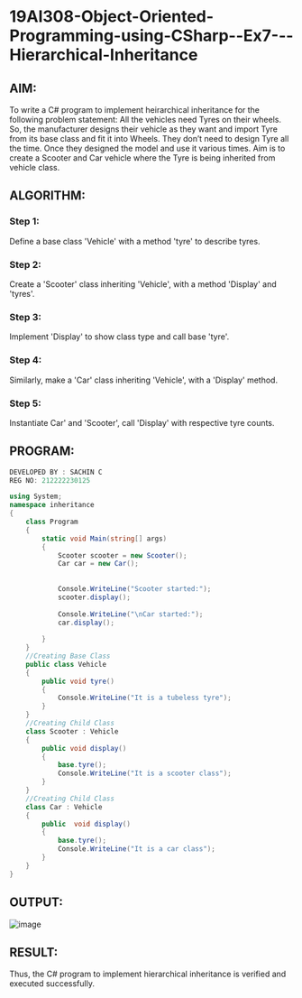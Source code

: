 # 19AI308-Object-Oriented-Programming-using-CSharp--Ex7---Hierarchical-Inheritance

## AIM:
To write a C# program to implement heirarchical inheritance for the following problem statement:  All the vehicles need Tyres on their wheels. 
So, the manufacturer designs their vehicle as they want and import Tyre from its base class and fit it into Wheels. 
They don’t need to design Tyre all the time. Once they designed the model and use it various times. 
Aim is to create a Scooter and Car vehicle where the Tyre is being inherited from vehicle class.

## ALGORITHM:
### Step 1:
Define a base class 'Vehicle' with a method 'tyre' to describe tyres.

### Step 2:
Create a 'Scooter' class inheriting 'Vehicle', with a method 'Display' and 'tyres'.

### Step 3:
Implement 'Display' to show class type and call base 'tyre'.

### Step 4:
Similarly, make a 'Car' class inheriting 'Vehicle', with a 'Display' method.

### Step 5:
Instantiate Car' and 'Scooter', call 'Display' with respective tyre counts.

## PROGRAM:
```C#
DEVELOPED BY : SACHIN C
REG NO: 212222230125

```
```C#
using System;
namespace inheritance
{
    class Program
    {
        static void Main(string[] args)
        {
            Scooter scooter = new Scooter();
            Car car = new Car();
        
        
            Console.WriteLine("Scooter started:");
            scooter.display();
        
            Console.WriteLine("\nCar started:");
            car.display();
  
        }
    }
    //Creating Base Class
    public class Vehicle
    {
        public void tyre()
        {
            Console.WriteLine("It is a tubeless tyre");
        }
    }
    //Creating Child Class
    class Scooter : Vehicle
    {
        public void display() 
        {
            base.tyre();
            Console.WriteLine("It is a scooter class");
        }
    }
    //Creating Child Class
    class Car : Vehicle
    {
        public  void display() 
        {
            base.tyre();
            Console.WriteLine("It is a car class");
        }
    }
}

```
## OUTPUT:

![image](https://github.com/Sachin-vlr/19AI308-Object-Oriented-Programming-using-CSharp--Ex7---Hierarchical-Inheritance/assets/113497666/a2c6be33-ed31-42ff-818b-8abff337181a)

## RESULT:
Thus, the C# program to implement hierarchical inheritance is verified and executed successfully.
